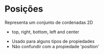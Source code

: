 # Posições

<position>

Representa um conjunto de cordenadas 2D
- top, right, bottom, left and center

* Usado para alguns tipos de propiedades
* Não confundir com a propiedade 'position'